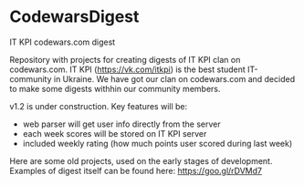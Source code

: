 # CodewarsDigest
IT KPI codewars.com digest 

Repository with projects for creating digests of IT KPI clan on codewars.com. IT KPI (https://vk.com/itkpi) is the best student IT-community in Ukraine. We have got our clan on codewars.com and decided to make some digests withhin our community members.

v1.2 is under construction. Key features will be:

- web parser will get user info directly from the server
- each week scores will be stored on IT KPI server
- included weekly rating (how much points user scored during last week)

Here are some old projects, used on the early stages of development. Examples of digest itself can be found here: https://goo.gl/rDVMd7




